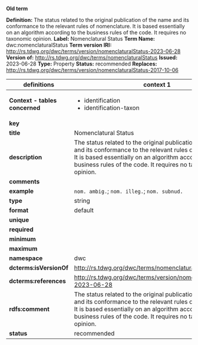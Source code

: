 **Old term**

**Definition:** The status related to the original publication of the name and its conformance to the relevant rules of nomenclature. It is based essentially on an algorithm according to the business rules of the code. It requires no taxonomic opinion.
**Label:** Nomenclatural Status
**Term Name:** dwc:nomenclaturalStatus
**Term version IRI:** http://rs.tdwg.org/dwc/terms/version/nomenclaturalStatus-2023-06-28
**Version of:** http://rs.tdwg.org/dwc/terms/nomenclaturalStatus
**Issued:** 2023-06-28
**Type:** Property
**Status:** recommended
**Replaces:** http://rs.tdwg.org/dwc/terms/version/nomenclaturalStatus-2017-10-06


| definitions | context 1 |
|-|-|
| **Context - tables concerned** | <ul><li>identification</li><li>identification-taxon</li></ul> |
| **key** |  |
| **title** | Nomenclatural Status |
| **description** | The status related to the original publication of the name and its conformance to the relevant rules of nomenclature. It is based essentially on an algorithm according to the business rules of the code. It requires no taxonomic opinion. |
| **comments** |  |
| **example** | `nom. ambig.`; `nom. illeg.`; `nom. subnud.` |
| **type** | string |
| **format** | default |
| **unique** |  |
| **required** |  |
| **minimum** |  |
| **maximum** |  |
| **namespace** | dwc |
| **dcterms:isVersionOf** | http://rs.tdwg.org/dwc/terms/nomenclaturalStatus |
| **dcterms:references** | http://rs.tdwg.org/dwc/terms/version/nomenclaturalStatus-2023-06-28 |
| **rdfs:comment** | The status related to the original publication of the name and its conformance to the relevant rules of nomenclature. It is based essentially on an algorithm according to the business rules of the code. It requires no taxonomic opinion. |
| **status** | recommended |
